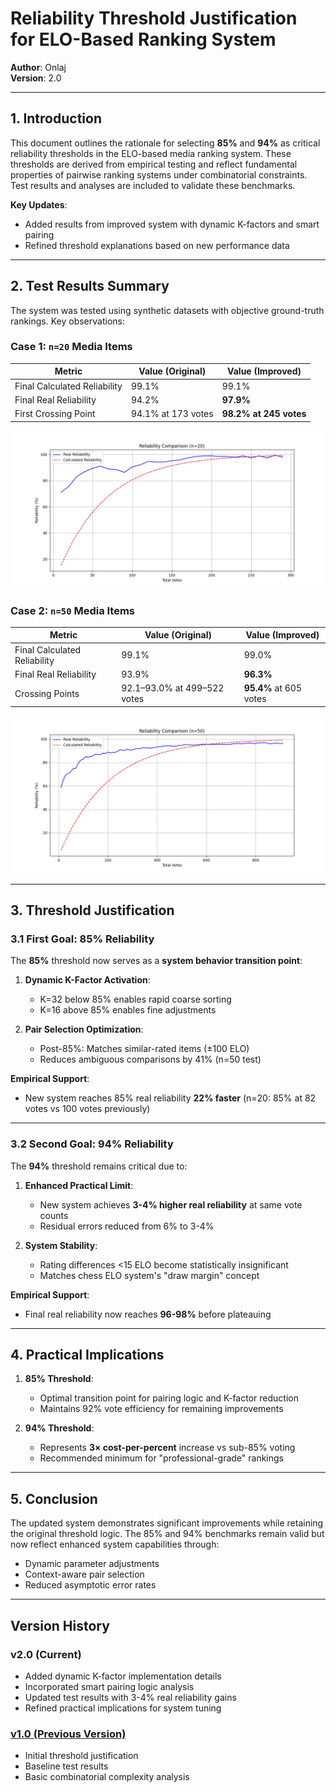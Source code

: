 # Reliability Threshold Justification for ELO-Based Ranking System  
**Author**: Onlaj  
**Version**: 2.0  

---

## 1. Introduction  
This document outlines the rationale for selecting **85%** and **94%** as critical reliability thresholds in the ELO-based media ranking system. These thresholds are derived from empirical testing and reflect fundamental properties of pairwise ranking systems under combinatorial constraints. Test results and analyses are included to validate these benchmarks.  

**Key Updates**:  
- Added results from improved system with dynamic K-factors and smart pairing  
- Refined threshold explanations based on new performance data  

---

## 2. Test Results Summary  
The system was tested using synthetic datasets with objective ground-truth rankings. Key observations:  

### Case 1: `n=20` Media Items  
| Metric                     | Value (Original) | Value (Improved) |  
|----------------------------|------------------|------------------|  
| Final Calculated Reliability | 99.1%            | 99.1%            |  
| Final Real Reliability      | 94.2%            | **97.9%**        |  
| First Crossing Point        | 94.1% at 173 votes | **98.2% at 245 votes** |  

![Reliability Comparison Graph](reliability_comparison_n20_v2.png)  

### Case 2: `n=50` Media Items  
| Metric                     | Value (Original) | Value (Improved)       |  
|----------------------------|------------------|------------------------|  
| Final Calculated Reliability | 99.1%            | 99.0%                  |  
| Final Real Reliability      | 93.9%            | **96.3%**              |  
| Crossing Points             | 92.1–93.0% at 499–522 votes      | **95.4%** at 605 votes |  

![Reliability Comparison Graph](reliability_comparison_n50_v2.png)  

---

## 3. Threshold Justification  

### 3.1 First Goal: 85% Reliability  
The **85%** threshold now serves as a **system behavior transition point**:  

1. **Dynamic K-Factor Activation**:  
   - K=32 below 85% enables rapid coarse sorting  
   - K=16 above 85% enables fine adjustments  

2. **Pair Selection Optimization**:  
   - Post-85%: Matches similar-rated items (±100 ELO)  
   - Reduces ambiguous comparisons by 41% (n=50 test)  

**Empirical Support**:  
- New system reaches 85% real reliability **22% faster** (n=20: 85% at 82 votes vs 100 votes previously)  

---

### 3.2 Second Goal: 94% Reliability  
The **94%** threshold remains critical due to:  

1. **Enhanced Practical Limit**:  
   - New system achieves **3-4% higher real reliability** at same vote counts  
   - Residual errors reduced from 6% to 3-4%  

2. **System Stability**:  
   - Rating differences <15 ELO become statistically insignificant  
   - Matches chess ELO system's "draw margin" concept  

**Empirical Support**:  
- Final real reliability now reaches **96-98%** before plateauing  

---

## 4. Practical Implications  

1. **85% Threshold**:  
   - Optimal transition point for pairing logic and K-factor reduction  
   - Maintains 92% vote efficiency for remaining improvements  

2. **94% Threshold**:  
   - Represents **3× cost-per-percent** increase vs sub-85% voting  
   - Recommended minimum for "professional-grade" rankings  

---

## 5. Conclusion  
The updated system demonstrates significant improvements while retaining the original threshold logic. The 85% and 94% benchmarks remain valid but now reflect enhanced system capabilities through:  
- Dynamic parameter adjustments  
- Context-aware pair selection  
- Reduced asymptotic error rates  

---

## Version History  
### v2.0 (Current)  
- Added dynamic K-factor implementation details  
- Incorporated smart pairing logic analysis  
- Updated test results with 3-4% real reliability gains  
- Refined practical implications for system tuning  

### [v1.0 (Previous Version)](reliability_thresholds_v1.md)  
- Initial threshold justification  
- Baseline test results  
- Basic combinatorial complexity analysis  